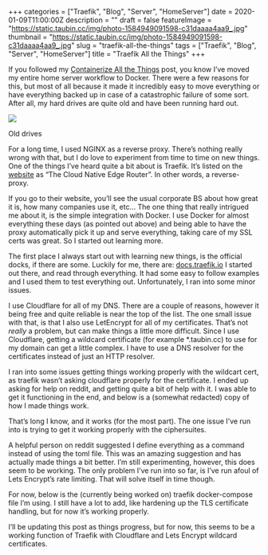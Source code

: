 +++
categories = ["Traefik", "Blog", "Server", "HomeServer"]
date = 2020-01-09T11:00:00Z
description = ""
draft = false
featureImage = "https://static.taubin.cc/img/photo-1584949091598-c31daaaa4aa9_.jpg"
thumbnail = "https://static.taubin.cc/img/photo-1584949091598-c31daaaa4aa9_.jpg"
slug = "traefik-all-the-things"
tags = ["Traefik", "Blog", "Server", "HomeServer"]
title = "Traefik All the Things"
+++


If you followed my [Containerize All the Things](../../../../2019/06/25/containerize-all-the-things/index.html) post, you know I’ve moved my entire home server workflow to Docker. There were a few reasons for this, but most of all because it made it incredibly easy to move everything or have everything backed up in case of a catastrophic failure of some sort. After all, my hard drives are quite old and have been running hard out.

![](https://static.taubin.cc/2020-01-10/drive_age.jpg)

Old drives

For a long time, I used NGINX as a reverse proxy. There’s nothing really wrong with that, but I do love to experiment from time to time on new things. One of the things I’ve heard quite a bit about is Traefik. It’s listed on the [website](https://containo.us/traefik/) as “The Cloud Native Edge Router”. In other words, a reverse-proxy.

If you go to their website, you’ll see the usual corporate BS about how great it is, how many companies use it, etc… The one thing that really intrigued me about it, is the simple integration with Docker. I use Docker for almost everything these days (as pointed out above) and being able to have the proxy automatically pick it up and serve everything, taking care of my SSL certs was great. So I started out learning more.

The first place I always start out with learning new things, is the official docks, if there are some. Luckily for me, there are: [docs.traefik.io](https://docs.traefik.io/) I started out there, and read through everything. It had some easy to follow examples and I used them to test everything out. Unfortunately, I ran into some minor issues.

I use Cloudflare for all of my DNS. There are a couple of reasons, however it being free and quite reliable is near the top of the list. The one small issue with that, is that I also use LetEncrypt for all of my certificates. That’s not _really_ a problem, but can make things a little more difficult. Since I use Cloudflare, getting a wildcard certificate (for example \*.taubin.cc) to use for my domain can get a little complex. I have to use a DNS resolver for the certificates instead of just an HTTP resolver.

I ran into some issues getting things working properly with the wildcart cert, as traefik wasn’t asking cloudflare properly for the certificate. I ended up asking for help on reddit, and getting quite a bit of help with it. I was able to get it functioning in the end, and below is a (somewhat redacted) copy of how I made things work.

<script src="https://gist.github.com/Taubin/8729e095b6f195d9ef6ed81955633c77.js"></script>

That’s long I know, and it works (for the most part). The one issue I’ve run into is trying to get it working properly with the ciphersuites.

A helpful person on reddit suggested I define everything as a command instead of using the toml file. This was an amazing suggestion and has actually made things a bit better. I’m still experimenting, however, this does seem to be working. The only problem I’ve run into so far, is I’ve run afoul of Lets Encrypt’s rate limiting. That will solve itself in time though.

For now, below is the (currently being worked on) traefik docker-compose file I’m using. I still have a lot to add, like hardening up the TLS certificate handling, but for now it’s working properly.

<script src="https://gist.github.com/Taubin/062a0cbcabd3bd5f3886947b061b5007.js"></script>

I’ll be updating this post as things progress, but for now, this seems to be a working function of Traefik with Cloudflare and Lets Encrypt wildcard certificates.



